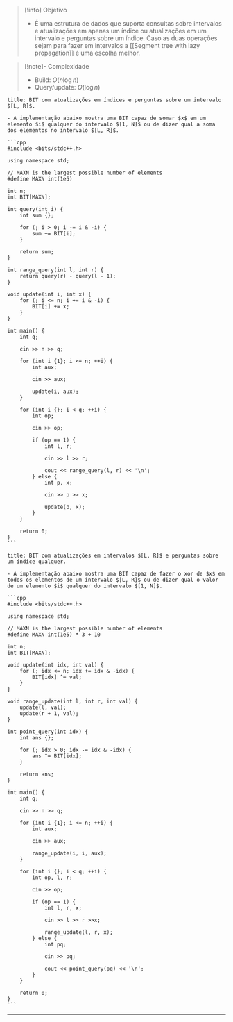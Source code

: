 > [!info] Objetivo
> - É uma estrutura de dados que suporta consultas sobre intervalos e atualizações em apenas um índice ou atualizações em um intervalo e perguntas sobre um índice. Caso as duas operações sejam para fazer em intervalos a [[Segment tree with lazy propagation]] é uma escolha melhor.

> [!note]- Complexidade
> - Build: $O(n \log n)$
> - Query/update: $O(\log n)$

`````ad-example
title: BIT com atualizações em índices e perguntas sobre um intervalo $[L, R]$.

- A implementação abaixo mostra uma BIT capaz de somar $x$ em um elemento $i$ qualquer do intervalo $[1, N]$ ou de dizer qual a soma dos elementos no intervalo $[L, R]$.

```cpp
#include <bits/stdc++.h>

using namespace std;

// MAXN is the largest possible number of elements
#define MAXN int(1e5)

int n;
int BIT[MAXN];

int query(int i) {
    int sum {};

    for (; i > 0; i -= i & -i) {
        sum += BIT[i];
    }

    return sum;
}

int range_query(int l, int r) {
    return query(r) - query(l - 1);
}

void update(int i, int x) {
    for (; i <= n; i += i & -i) {
        BIT[i] += x;
    }
}

int main() {
	int q;

	cin >> n >> q;

    for (int i {1}; i <= n; ++i) {
        int aux;

        cin >> aux;

        update(i, aux);
    }

	for (int i {}; i < q; ++i) {
		int op;

		cin >> op;

		if (op == 1) {
			int l, r;

			cin >> l >> r;

			cout << range_query(l, r) << '\n';
		} else {
			int p, x;

			cin >> p >> x;

			update(p, x);
		}
	}

	return 0;
}
```
`````

`````ad-example
title: BIT com atualizações em intervalos $[L, R]$ e perguntas sobre um índice qualquer.

- A implementação abaixo mostra uma BIT capaz de fazer o xor de $x$ em todos os elementos de um intervalo $[L, R]$ ou de dizer qual o valor de um elemento $i$ qualquer do intervalo $[1, N]$.

```cpp
#include <bits/stdc++.h>

using namespace std;

// MAXN is the largest possible number of elements
#define MAXN int(1e5) * 3 + 10

int n;
int BIT[MAXN];

void update(int idx, int val) {
    for (; idx <= n; idx += idx & -idx) {
        BIT[idx] ^= val;
    }
}

void range_update(int l, int r, int val) {
    update(l, val);
    update(r + 1, val);
}

int point_query(int idx) {
    int ans {};

    for (; idx > 0; idx -= idx & -idx) {
        ans ^= BIT[idx];
    }

    return ans;
}

int main() {
    int q;

    cin >> n >> q;

    for (int i {1}; i <= n; ++i) {
        int aux;

        cin >> aux;

        range_update(i, i, aux);
    }

    for (int i {}; i < q; ++i) {
        int op, l, r;

        cin >> op;

        if (op == 1) {
            int l, r, x;

            cin >> l >> r >>x;

            range_update(l, r, x);
        } else {
            int pq;

            cin >> pq;

            cout << point_query(pq) << '\n';
        }
    }

    return 0;
}
```
`````

---
